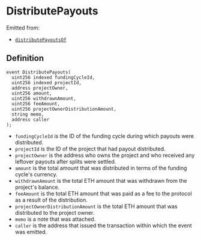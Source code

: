 # DistributePayouts

Emitted from:

* [`distributePayoutsOf`](../write/distributepayoutsof.md)

## Definition

```solidity
event DistributePayouts(
  uint256 indexed fundingCycleId,
  uint256 indexed projectId,
  address projectOwner,
  uint256 amount,
  uint256 withdrawnAmount,
  uint256 feeAmount,
  uint256 projectOwnerDistributionAmount,
  string memo,
  address caller
);
```

* `fundingCycleId` is the ID of the funding cycle during which payouts were distributed.
* `projectId` is the ID of the project that had payout distributed.
* `projectOwner` is the address who owns the project and who received any leftover payouts after splits were settled.
* `amount` is the total amount that was distributed in terms of the funding cycle's currency.
* `withdrawnAmount` is the total ETH amount that was withdrawn from the project's balance.
* `feeAmount` is the total ETH amount that was paid as a fee to the protocol as a result of the distribution.
* `projectOwnerDistributionAmount` is the total ETH amount that was distributed to the project owner.
* `memo` is a note that was attached.
* `caller` is the address that issued the transaction within which the event was emitted.
